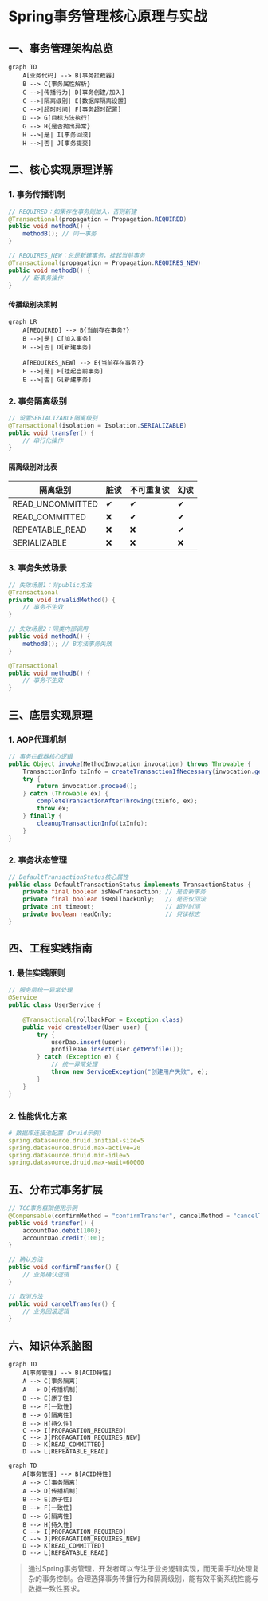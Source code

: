 
# Spring事务管理核心原理与实战

## 一、事务管理架构总览
```mermaid
graph TD
    A[业务代码] --> B[事务拦截器]
    B --> C{事务属性解析}
    C -->|传播行为| D[事务创建/加入]
    C -->|隔离级别| E[数据库隔离设置]
    C -->|超时时间| F[事务超时配置]
    D --> G[目标方法执行]
    G --> H{是否抛出异常}
    H -->|是| I[事务回滚]
    H -->|否| J[事务提交]
```

## 二、核心实现原理详解

### 1. 事务传播机制

```java
// REQUIRED：如果存在事务则加入，否则新建
@Transactional(propagation = Propagation.REQUIRED)
public void methodA() {
    methodB(); // 同一事务
}

// REQUIRES_NEW：总是新建事务，挂起当前事务
@Transactional(propagation = Propagation.REQUIRES_NEW)
public void methodB() {
    // 新事务操作
}
```

#### 传播级别决策树

```mermaid
graph LR
    A[REQUIRED] --> B{当前存在事务?}
    B -->|是| C[加入事务]
    B -->|否| D[新建事务]
    
    A[REQUIRES_NEW] --> E{当前存在事务?}
    E -->|是| F[挂起当前事务]
    E -->|否| G[新建事务]
```

### 2. 事务隔离级别

```java
// 设置SERIALIZABLE隔离级别
@Transactional(isolation = Isolation.SERIALIZABLE)
public void transfer() {
    // 串行化操作
}
```

#### 隔离级别对比表

| 隔离级别         | 脏读 | 不可重复读 | 幻读 |
| ---------------- | ---- | ---------- | ---- |
| READ_UNCOMMITTED | ✔    | ✔          | ✔    |
| READ_COMMITTED   | ❌    | ✔          | ✔    |
| REPEATABLE_READ  | ❌    | ❌          | ✔    |
| SERIALIZABLE     | ❌    | ❌          | ❌    |

### 3. 事务失效场景

```java
// 失效场景1：非public方法
@Transactional
private void invalidMethod() {
    // 事务不生效
}

// 失效场景2：同类内部调用
public void methodA() {
    methodB(); // B方法事务失效
}

@Transactional
public void methodB() {
    // 事务不生效
}
```

## 三、底层实现原理

### 1. AOP代理机制

```java
// 事务拦截器核心逻辑
public Object invoke(MethodInvocation invocation) throws Throwable {
    TransactionInfo txInfo = createTransactionIfNecessary(invocation.getMethod());
    try {
        return invocation.proceed();
    } catch (Throwable ex) {
        completeTransactionAfterThrowing(txInfo, ex);
        throw ex;
    } finally {
        cleanupTransactionInfo(txInfo);
    }
}
```

### 2. 事务状态管理

```java
// DefaultTransactionStatus核心属性
public class DefaultTransactionStatus implements TransactionStatus {
    private final boolean isNewTransaction; // 是否新事务
    private final boolean isRollbackOnly;   // 是否仅回滚
    private int timeout;                    // 超时时间
    private boolean readOnly;               // 只读标志
}
```

## 四、工程实践指南

### 1. 最佳实践原则

```java
// 服务层统一异常处理
@Service
public class UserService {
    
    @Transactional(rollbackFor = Exception.class)
    public void createUser(User user) {
        try {
            userDao.insert(user);
            profileDao.insert(user.getProfile());
        } catch (Exception e) {
            // 统一异常处理
            throw new ServiceException("创建用户失败", e);
        }
    }
}
```

### 2. 性能优化方案

```yaml
# 数据库连接池配置（Druid示例）
spring.datasource.druid.initial-size=5
spring.datasource.druid.max-active=20
spring.datasource.druid.min-idle=5
spring.datasource.druid.max-wait=60000
```

## 五、分布式事务扩展

```java
// TCC事务框架使用示例
@Compensable(confirmMethod = "confirmTransfer", cancelMethod = "cancelTransfer")
public void transfer() {
    accountDao.debit(100);
    accountDao.credit(100);
}

// 确认方法
public void confirmTransfer() {
    // 业务确认逻辑
}

// 取消方法
public void cancelTransfer() {
    // 业务回滚逻辑
}
```

## 六、知识体系脑图

```mermaid
graph TD
    A[事务管理] --> B[ACID特性]
    A --> C[事务隔离]
    A --> D[传播机制]
    B --> E[原子性]
    B --> F[一致性]
    B --> G[隔离性]
    B --> H[持久性]
    C --> I[PROPAGATION_REQUIRED]
    C --> J[PROPAGATION_REQUIRES_NEW]
    D --> K[READ_COMMITTED]
    D --> L[REPEATABLE_READ]
```

```mermaid
graph TD
    A[事务管理] --> B[ACID特性]
    A --> C[事务隔离]
    A --> D[传播机制]
    B --> E[原子性]
    B --> F[一致性]
    B --> G[隔离性]
    B --> H[持久性]
    C --> I[PROPAGATION_REQUIRED]
    C --> J[PROPAGATION_REQUIRES_NEW]
    D --> K[READ_COMMITTED]
    D --> L[REPEATABLE_READ]
```

> 通过Spring事务管理，开发者可以专注于业务逻辑实现，而无需手动处理复杂的事务控制。合理选择事务传播行为和隔离级别，能有效平衡系统性能与数据一致性要求。
